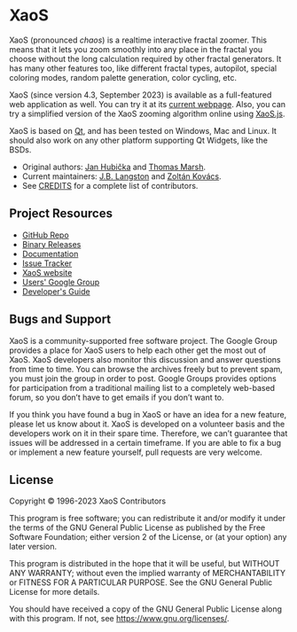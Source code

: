 XaoS
====

XaoS (pronounced *chaos*) is a realtime interactive fractal zoomer. This
means that it lets you zoom smoothly into any place in the fractal you
choose without the long calculation required by other fractal generators.
It has many other features too, like different fractal types, autopilot,
special coloring modes, random palette generation, color cycling, etc.

XaoS (since version 4.3, September 2023) is available as a full-featured web application as well.
You can try it at its [current webpage](https://matek.hu/zoltan/xaos).
Also, you can try a simplified version of the XaoS zooming algorithm online using
[XaoS.js](https://xaos-project.github.io/XaoSjs/).

XaoS is based on [Qt](http://www.qt.io), and has been tested on Windows, Mac and Linux. It
should also work on any other platform supporting Qt Widgets, like the BSDs.

- Original authors: [Jan Hubička](https://www.ucw.cz/~hubicka/) and [Thomas Marsh](https://www.linkedin.com/in/thomasmarsh).
- Current maintainers: [J.B. Langston](https://www.linkedin.com/in/jblangston/) and [Zoltán Kovács](https://matek.hu/zoltan).
- See [CREDITS](CREDITS.md) for a complete list of contributors.

Project Resources
-----------------

- [GitHub Repo](https://github.com/xaos-project/XaoS)
- [Binary Releases](https://github.com/xaos-project/XaoS/releases)
- [Documentation](https://github.com/xaos-project/XaoS/wiki)
- [Issue Tracker](https://github.com/xaos-project/XaoS/issues)
- [XaoS website](http://xaos-project.github.com/)
- [Users' Google Group](http://groups.google.com/group/xaos-users)
- [Developer's Guide](https://github.com/xaos-project/XaoS/wiki/Developer's-Guide)

Bugs and Support
----------------

XaoS is a community-supported free software project. The Google Group provides
a place for XaoS users to help each other get the most out of XaoS. XaoS
developers also monitor this discussion and answer questions from time to time.
You can browse the archives freely but to prevent spam, you must join the group
in order to post. Google Groups provides options for participation from a
traditional mailing list to a completely web-based forum, so you don’t have to
get emails if you don’t want to.

If you think you have found a bug in XaoS or have an idea for a new feature,
please let us know about it. XaoS is developed on a volunteer basis and the
developers work on it in their spare time. Therefore, we can’t guarantee that
issues will be addressed in a certain timeframe. If you are able to fix a bug
or implement a new feature yourself, pull requests are very welcome.

License
-------

Copyright © 1996-2023 XaoS Contributors

This program is free software; you can redistribute it and/or modify
it under the terms of the GNU General Public License as published by
the Free Software Foundation; either version 2 of the License, or
(at your option) any later version.

This program is distributed in the hope that it will be useful,
but WITHOUT ANY WARRANTY; without even the implied warranty of
MERCHANTABILITY or FITNESS FOR A PARTICULAR PURPOSE.  See the
GNU General Public License for more details.

You should have received a copy of the GNU General Public License
along with this program.  If not, see <https://www.gnu.org/licenses/>.
